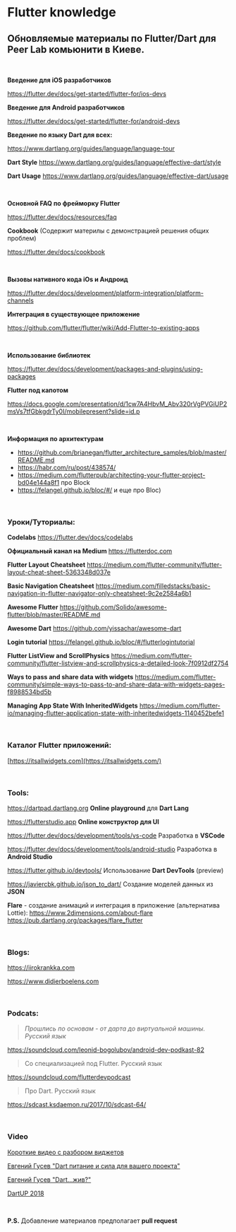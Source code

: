 # **Flutter knowledge**
## Обновляемые материалы по Flutter/Dart для Peer Lab комьюнити в Киеве.

<br />

**Введение для iOS разработчиков**

<https://flutter.dev/docs/get-started/flutter-for/ios-devs>

**Введение для Android разработчиков**

<https://flutter.dev/docs/get-started/flutter-for/android-devs>

**Введение по языку Dart для всех:**

<https://www.dartlang.org/guides/language/language-tour>

**Dart Style** https://www.dartlang.org/guides/language/effective-dart/style

**Dart Usage** https://www.dartlang.org/guides/language/effective-dart/usage

<br />

**Основной FAQ по фрейморку Flutter** 

<https://flutter.dev/docs/resources/faq>

**Cookbook** (Cодержит материлы с демонстрацией решения общих проблем)

https://flutter.dev/docs/cookbook

<br />

**Вызовы нативного кода iOs и Андроид**

<https://flutter.dev/docs/development/platform-integration/platform-channels>

**Интеграция в существующее приложение**

https://github.com/flutter/flutter/wiki/Add-Flutter-to-existing-apps

<br />

**Использование библиотек** 

<https://flutter.dev/docs/development/packages-and-plugins/using-packages>

**Flutter под капотом** 

<https://docs.google.com/presentation/d/1cw7A4HbvM_Abv320rVgPVGiUP2msVs7tfGbkgdrTy0I/mobilepresent?slide=id.p>

<br />

**Информация по архитектурам**

- <https://github.com/brianegan/flutter_architecture_samples/blob/master/README.md>
- <https://habr.com/ru/post/438574/>
- <https://medium.com/flutterpub/architecting-your-flutter-project-bd04e144a8f1> про Block
- <https://felangel.github.io/bloc/#/> и еще про Bloc)

<br />

### Уроки/Туториалы:

**Codelabs** https://flutter.dev/docs/codelabs

**Официальный канал на Medium** https://flutterdoc.com

**Flutter Layout Cheatsheet** <https://medium.com/flutter-community/flutter-layout-cheat-sheet-5363348d037e>

**Basic Navigation Cheatsheet** https://medium.com/filledstacks/basic-navigation-in-flutter-navigator-only-cheatsheet-9c2e2584a6b1

**Awesome Flutter** <https://github.com/Solido/awesome-flutter/blob/master/README.md>

**Awesome Dart** <https://github.com/yissachar/awesome-dart>

**Login tutorial** https://felangel.github.io/bloc/#/flutterlogintutorial

**Flutter ListView and ScrollPhysics** https://medium.com/flutter-community/flutter-listview-and-scrollphysics-a-detailed-look-7f0912df2754

**Ways to pass and share data with widgets** https://medium.com/flutter-community/simple-ways-to-pass-to-and-share-data-with-widgets-pages-f8988534bd5b

**Managing App State With InheritedWidgets** https://medium.com/flutter-io/managing-flutter-application-state-with-inheritedwidgets-1140452befe1

<br />

### Каталог Flutter приложений: 

[https://itsallwidgets.com](https://itsallwidgets.com/)

<br />

### Tools:

https://dartpad.dartlang.org **Online playground** для **Dart Lang**

https://flutterstudio.app **Online конструктор для UI**

https://flutter.dev/docs/development/tools/vs-code Разработка в **VSCode**

https://flutter.dev/docs/development/tools/android-studio Разработка в **Android Studio**

https://flutter.github.io/devtools/ Использование **Dart DevTools** (preview)

https://javiercbk.github.io/json_to_dart/  Создание моделей данных из **JSON**

**Flare** - создание анимаций и интеграция в приложение (альтернатива Lottie):
https://www.2dimensions.com/about-flare
https://pub.dartlang.org/packages/flare_flutter

<br />

### Blogs:

https://iirokrankka.com

https://www.didierboelens.com

<br />

### Podcats:

> *Прошлись по основам  - от дарта до виртуальной машины. Русский язык*

<https://soundcloud.com/leonid-bogolubov/android-dev-podkast-82>

> Со специализацией под Flutter. Русский язык

<https://soundcloud.com/flutterdevpodcast>

> Про Dart. Русский язык

https://sdcast.ksdaemon.ru/2017/10/sdcast-64/

<br />

### Video

[Короткие видео с разбором виджетов](https://www.youtube.com/watch?v=lkF0TQJO0bA&list=PLOU2XLYxmsIL0pH0zWe_ZOHgGhZ7UasUE)

[Евгений Гусев "Dart питание и сила для вашего проекта"](https://www.youtube.com/watch?v=TtLMHfvY2uM&feature=youtu.be)

[Евгений Гусев "Dart...жив?"](https://www.youtube.com/watch?v=bs5X7IQD8Yg)

[DartUP 2018](https://www.youtube.com/playlist?list=PLxcvsYzLfaTAwLy1UO2Y6b_AMg-0uDSjX)

<br />

**P.S.** Добавление материалов предполагает **pull request**